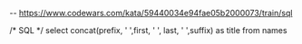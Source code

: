 -- https://www.codewars.com/kata/59440034e94fae05b2000073/train/sql

/*  SQL  */
select concat(prefix, ' ',first, ' ', last, ' ',suffix) as title from names 